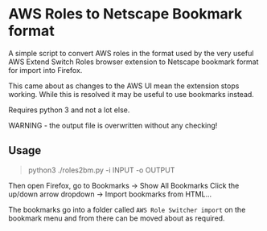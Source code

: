 # AWS Roles to Netscape Bookmark format
A simple script to convert AWS roles in the format used by the very useful AWS Extend Switch Roles browser extension to Netscape bookmark format for import into Firefox.

This came about as changes to the AWS UI mean the extension stops working. While this is resolved it may be useful to use bookmarks instead.

Requires python 3 and not a lot else.

WARNING - the output file is overwritten without any checking!

## Usage
> python3 ./roles2bm.py -i INPUT -o OUTPUT

Then open Firefox, go to Bookmarks -> Show All Bookmarks
Click the up/down arrow dropdown -> Import bookmarks from HTML...

The bookmarks go into a folder called `AWS Role Switcher import` on the bookmark menu and from there can be moved about as required.